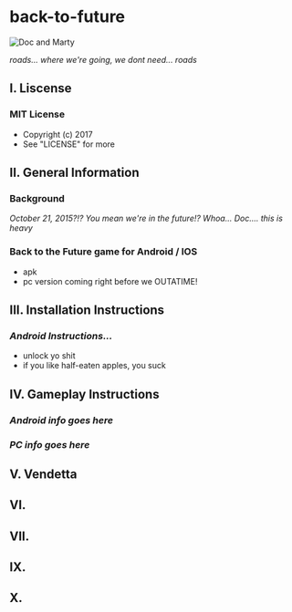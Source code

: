 # back-to-future
![Doc and Marty](http://www.telegraph.co.uk/content/dam/film/backtothefuture/backtofuture-xlarge.jpg)

_roads... where we're going, we dont need... roads_

## I. Liscense

### MIT License 
- Copyright (c) 2017 
- See "LICENSE" for more

## II. General Information

### Background 

_October 21, 2015?!? You mean we're in the future!? Whoa... Doc.... this is heavy_

### Back to the Future game for Android / IOS 
- apk 
- pc version coming right before we OUTATIME!

## III. Installation Instructions

### *Android Instructions...*
- unlock yo shit
- if you like half-eaten apples, you suck

## IV. Gameplay Instructions

### *Android info goes here*

### *PC info goes here*

## V. Vendetta

## VI.

## VII.

## IX.

## X.
